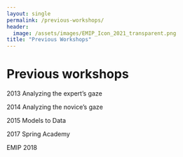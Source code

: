 ```yaml
---
layout: single
permalink: /previous-workshops/
header:
  image: /assets/images/EMIP_Icon_2021_transparent.png
title: "Previous Workshops"
---
```

# Previous workshops
2013 Analyzing the expert’s gaze

2014 Analyzing the novice’s gaze

2015 Models to Data

2017 Spring Academy

EMIP 2018